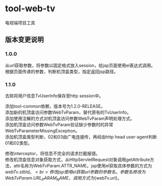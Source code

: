 # tool-web-tv
电视端项目工具


版本变更说明
---

### 1.0.0
从url获取参数，将参数以固定格式放入session，给jsp页面使用el表达式调用。<br>
根据页面传递的参数，判断机顶盒类型，指定返回jsp路径。<br>

### 1.1.0
去除将用户信息TvUserInfo保存至http session中。<br>

添加tool-common依赖，版本号为1.2.0-RELEASE。<br>
添加新的机顶盒访问参数WebTvParam，替代原有的TvUserInfo。<br>
添加使用注解的方式对机顶盒访问参数WebTvParam声明处理方式。<br>
添加机顶盒访问参数WebTvParam验证缺少参数时的异常WebTvParameterMissingException。<br>
添加机顶盒类型判断，02和03由广电连接传，再经由http head user-agent判断01和02类型。<br>

修改interceptor，将信息不完全的请求拦截报错。<br>
修改机顶盒信息对象获取方式，从HttpServletRequest对象调用getAttribute方法，attr名称为WebTvParam.ATTR_NAME。jsp使用el获取具体参数的方式为${webTv.stbId}。<br>
修改jsp使用el获取url参数的参数名，参数名修改为WebTvParam.URL_PARAM_NAME，调用方式为${webTv.url}。<br>


